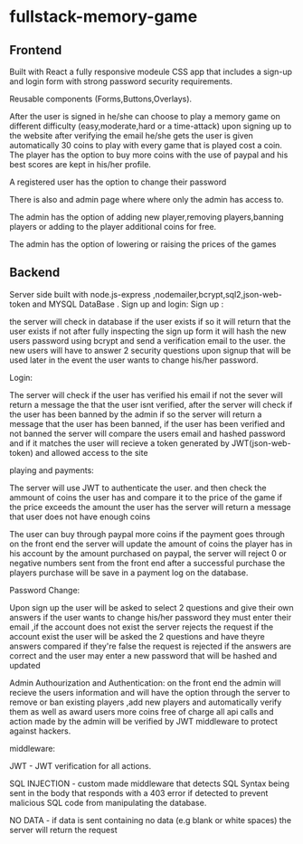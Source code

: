 # fullstack-memory-game

## Frontend

Built with React a fully responsive modeule CSS app that includes a sign-up and login form with strong password security requirements.

Reusable components (Forms,Buttons,Overlays).

After the user is signed in he/she can choose to play a memory game on different difficulty (easy,moderate,hard or a time-attack)
upon signing up to the website after verifying the email he/she gets the user is given automatically 30 coins to play with every game that is played cost a coin.
The player has the option to buy more coins with the use of paypal and his best scores are kept in his/her profile.

A registered user has the option to change their password

There is also and admin page where where only the admin has access to.

The admin has the option of adding new player,removing players,banning players or adding to the player additional coins for free.

The admin has the option of lowering or raising the prices of the games



## Backend

Server side built with node.js-express ,nodemailer,bcrypt,sql2,json-web-token and MYSQL DataBase .
 Sign up and login:
 Sign up :
 
 the server will check in database if the user exists if so it will return that the user exists if not after fully inspecting the sign up form
 it will hash the new users password using bcrypt and send a verification email to the user.
 the new users will have to answer 2 security questions upon signup that will be used later in the event the user wants to change his/her password.
 
 
 Login:
 
 The server will check if the user has verified his email if not the sever will return a message the that the user isnt verified,
 after the server will check if the user has been banned by the admin if so the server will return a message that the user has been banned,
 if the user has been verified and not banned the server will compare the users email and hashed password and if it matches the user will recieve a token generated by JWT(json-web-token) and allowed access to the site
 
 playing and payments:
 
 The server will use JWT to authenticate the user.
 and then check the ammount of coins the user has and compare it to the price of the game if the price exceeds the amount the user has the server will return a message that user does not have enough coins
 
 The user can buy through paypal more coins if the payment goes through on the front end the server will update the amount of coins the player has in his account by the amount purchased on paypal, the server will reject 0 or negative numbers sent from the front end 
 after a successful purchase the players purchase will be save in a payment log on the database.
 
 Password Change:
 
  Upon sign up the user will be asked to select 2 questions and give their own answers if the user wants to change his/her password they must enter their email ,if the account does not exist the server rejects the request if the account exist the user will be asked the 2 questions and have theyre answers compared if they're false the request is rejected if the answers are correct and the user may enter a new password that will be hashed and updated
  
  Admin Authourization and Authentication:
   on the front end the admin will recieve the users information and will have the option through the server to remove or ban existing players ,add new players and automatically verify them as well as award users more coins free of charge 
   all api calls and action made by the admin will be verified by JWT middleware to protect against hackers.
   
   middleware:
   
   JWT - JWT verification for all actions.
   
   SQL INJECTION - custom made middleware that detects SQL Syntax being sent in the body that responds with a 403 error if detected to prevent malicious SQL code from manipulating the database.
   
   NO DATA - if data is sent containing no data (e.g blank or white spaces) the server will return the request 
 
 


